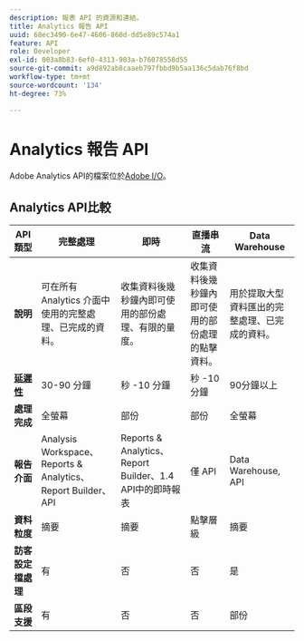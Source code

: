 ```yaml
---
description: 報表 API 的資源和連結。
title: Analytics 報告 API
uuid: 68ec3490-6e47-4606-860d-dd5e89c574a1
feature: API
role: Developer
exl-id: 003a8b83-6ef0-4313-903a-b76078558d55
source-git-commit: a9d892ab8caaeb797fbbd9b5aa136c5dab76f8bd
workflow-type: tm+mt
source-wordcount: '134'
ht-degree: 73%

---
```


# Analytics 報告 API

Adobe Analytics API的檔案位於[Adobe I/O](https://adobe.io/analytics-apis/docs)。

## Analytics API比較

| **API 類型** | **完整處理** | **即時** | **直播串流** | **Data Warehouse** |
| --- | --- | --- | --- | --- |
| **說明** | 可在所有 Analytics 介面中使用的完整處理、已完成的資料。 | 收集資料後幾秒鐘內即可使用的部份處理、有限的量度。 | 收集資料後幾秒鐘內即可使用的部份處理的點擊資料。 | 用於提取大型資料匯出的完整處理、已完成的資料。 |
| [**延遲性**](/help/technotes/latency.md) | 30-90 分鐘 | 秒 -10 分鐘 | 秒 -10 分鐘 | 90分鐘以上 |
| **處理完成** | 全螢幕 | 部份 | 部份 | 全螢幕 |
| **報告介面** | Analysis Workspace、Reports &amp; Analytics、Report Builder、API | Reports &amp; Analytics、Report Builder、1.4 API中的即時報表 | 僅 API | Data Warehouse, API |
| **資料粒度** | 摘要 | 摘要 | 點擊層級 | 摘要 |
| **訪客設定檔處理** | 有 | 否 | 否 | 是 |
| **區段支援** | 有 | 否 | 否 | 部份 |
